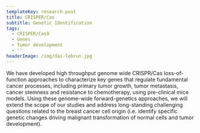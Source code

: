 ```yaml
---
templateKey: research-post
title: CRISPER/Cas
subtitle: Genetic Identification
tags:
  - CRISPER/Cas9
  - Genes
  - Tumor development
  - ''
headerImage: /img/dai-lebrun.jpg
---
```

We have developed high throughput genome wide CRISPR/Cas loss-of-function approaches to characterize key genes that regulate fundamental cancer processes, including primary tumor growth, tumor metastasis, cancer stemness and resistance to chemotherapy, using pre-clinical mice models. Using these genome-wide forward-genetics approaches, we will extend the scope of our studies and address long-standing challenging questions related to the breast cancer cell origin (i.e. identify specific genetic changes driving malignant transformation of normal cells and tumor development).
